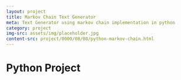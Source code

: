 ```yaml
---
layout: project
title: Markov Chain Text Generator
meta: Text Generator using markov chain implementation in python
category: project
img-src: assets/img/placeholder.jpg
content-src: project/0000/08/08/python-markov-chain.html
---
```


# Python Project
